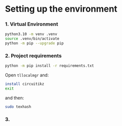 
# Setting up the environment

### 1. Virtual Environment

```bash
python3.10 -m venv .venv
source .venv/bin/activate
python -m pip --upgrade pip
```

### 2. Project requirements
```bash
python -m pip install -r requirements.txt
```

Open `tllocalmgr` and:
```bash
install circuitikz
exit
```

and then:
```bash
sudo texhash
```

### 3.